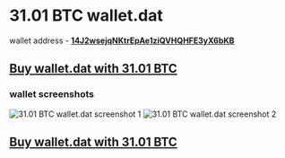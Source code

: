 # 31.01 BTC wallet.dat

wallet address - **[14J2wsejqNKtrEpAe1ziQVHQHFE3yX6bKB](https://www.blockchain.com/btc/address/14J2wsejqNKtrEpAe1ziQVHQHFE3yX6bKB)**

## [Buy wallet.dat with 31.01 BTC](https://satoshidisk.com/pay/C8euV6)

### wallet screenshots
![31.01 BTC wallet.dat screenshot 1](https://i.imgur.com/MTL9XxW.png)
![31.01 BTC wallet.dat screenshot 2](https://i.imgur.com/5luEJaK.png)

## [Buy wallet.dat with 31.01 BTC](https://satoshidisk.com/pay/C8euV6)